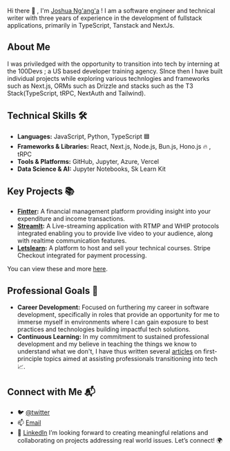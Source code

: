 Hi there 👋 , I'm [Joshua Ng'ang'a](https://www.joshnganga.site/) ! I am a software engineer and technical writer with three years of experience in the development of fullstack applications, primarily in TypeScript, Tanstack and NextJs. 

## About Me
 I was priviledged with the opportunity to transition into tech by interning at the 100Devs ; a US based developer training agency. SInce then I have built individual projects while exploring various technlogies and frameworks such as Next.js, ORMs such as Drizzle and stacks such as the T3 Stack(TypeScript, tRPC, NextAuth and Tailwind). 

## Technical Skills 🛠️
- **Languages:** JavaScript, Python, TypeScript 🟦
- **Frameworks & Libraries:** React, Next.js, Node.js, Bun.js, Hono.js 🔥 , tRPC
- **Tools & Platforms:** GitHub, Jupyter, Azure, Vercel
- **Data Science & AI:** Jupyter Notebooks, Sk Learn Kit

## Key Projects 📚
- **[Fintter](https://github.com/RafasGit/fintter):** A financial management platform providing insight into your expenditure and income transactions.
- **[StreamIt](https://github.com/RafasGit/StreamIt):** A Live-streaming application with RTMP and WHIP protocols integrated enabling you to provide live video to your audience, along with realtime communication features.
- **[Letslearn](https://github.com/RafasGit/letslearn):** A platform to host and sell your technical courses. Stripe Checkout integrated for payment processing.

You can view these and more [here](https://www.joshnganga.site/).


## Professional Goals 🚀
- **Career Development:** Focused on furthering my career in software development, specifically in roles that provide an opportunity for me to immerse myself in environments where I can gain exposure to best practices and technologies building impactful tech solutions.
- **Continuous Learning:** In my commitment to sustained professional development and my believe in teaching the things we know to understand what we don't, I have thus written several [articles](https://dev.to/joshraphael) on first-principle topics aimed at assisting professionals transitioning into tech 📈.

## Connect with Me 📬
- 🐦 [@twitter](https://x.com/rafa_codes22)
- 📫 [Email](mailto:joshraphael424@gmail.com)
- 🔗 [LinkedIn](https://www.linkedin.com/in/joshua-ng-ang-a-13158120a)
I’m looking forward to creating meaningful relations and collaborating on projects addressing real world issues. Let’s connect! 🌍



<!--
**RafasGit/RafasGit** is a ✨ _special_ ✨ repository because its `README.md` (this file) appears on your GitHub profile.

Here are some ideas to get you started:

- 🔭 I’m currently working on ...
- 🌱 I’m currently learning ...
- 👯 I’m looking to collaborate on ...
- 🤔 I’m looking for help with ...
- 💬 Ask me about ...
- 📫 How to reach me: ...
- 😄 Pronouns: ...
- ⚡ Fun fact: ...
-->
